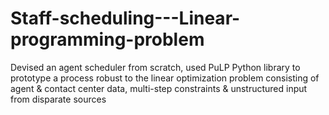 # Staff-scheduling---Linear-programming-problem
Devised an agent scheduler from scratch, used PuLP Python library to prototype a process robust to the linear optimization problem consisting of agent &amp; contact center data, multi-step constraints &amp; unstructured input from disparate sources
